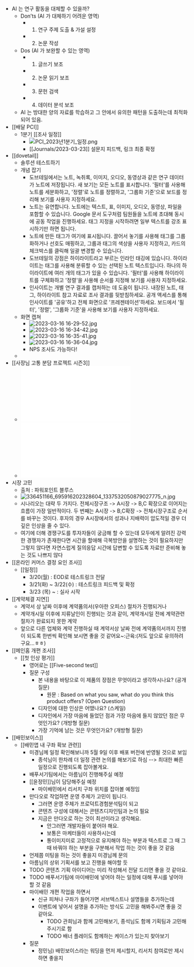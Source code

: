 - AI 는 연구 활동을 대체할 수 있을까?
	- Don’ts (AI 가 대체하기 어려운 영역)
		- 1) 연구 주제 도출 & 가설 설정
		- 2) 논문 작성
	- Dos (AI 가 보완할 수 있는 영역)
		- 1) 글쓰기 보조
		- 2) 논문 읽기 보조
		- 3) 문헌 검색
		- 4) 데이터 분석 보조
	- AI 는 방대한 양의 자료를 학습하고 그 안에서 유의한 패턴을 도출하는데 최적화되어 있음.
- [[배달 PCI]]
	- 1분기 [[조사 일정]]
		- ![PCI_2023년1분기_일정.png](../assets/PCI_2023년1분기_일정_1678952599220_0.png)
		- [[Journals/2023-03-23]] 설문지 피드백, 링크 최종 확정
- [[dovetail]]
	- 솔루션 테스트하기
	- 개념 잡기
		- 도브테일에서는 노트, 녹취록, 이미지, 오디오, 동영상과 같은 연구 데이터가 노트에 저장됩니다. 새 보기는 모든 노트를 표시합니다. '필터'를 사용해 노트를 세분화하고, '정렬'로 노트를 정렬하고, '그룹화 기준'으로 보드를 정리해 보기를 사용자 지정하세요.
		- 노트는 유연합니다. 노트에는 텍스트, 표, 이미지, 오디오, 동영상, 파일을 포함할 수 있습니다. Google 문서 도구처럼 팀원들을 노트에 초대해 동시에 공동 작업을 진행하세요. 태그 지정을 시작하려면 일부 텍스트를 강조 표시하기만 하면 됩니다.
		- 노트에 만든 태그가 여기에 표시됩니다. 끌어서 놓기를 사용해 태그를 그룹화하거나 선호도 매핑하고, 그룹과 태그의 색상을 사용자 지정하고, 카드의 체크박스를 클릭해 일괄 변경할 수 있습니다.
		- 도브테일의 강점은 하이라이트라고 부르는 인라인 태깅에 있습니다. 하이라이트는 태그를 사용해 분류할 수 있는 선택된 노트 텍스트입니다. 하나의 하이라이트에 여러 개의 태그가 있을 수 있습니다. '필터'를 사용해 하이라이트를 구체화하고 '정렬'을 사용해 순서를 지정해 보기를 사용자 지정하세요.
		- 인사이트는 개별 연구 결과를 캡처하는 데 도움이 됩니다. 내장된 노트, 태그, 하이라이트 참고 자료로 조사 결과를 뒷받침하세요. 공개 액세스를 통해 인사이트를 '공유'하고 전체 화면으로 '프레젠테이션'하세요. 보드에서 '필터', '정렬', '그룹화 기준'을 사용해 보기를 사용자 지정하세요.
	- 화면 캡쳐
		- ![2023-03-16 16-29-52.jpg](../assets/2023-03-16_16-29-52_1678951798451_0.jpg)
		- ![2023-03-16 16-34-42.jpg](../assets/2023-03-16_16-34-42_1678952091399_0.jpg)
		- ![2023-03-16 16-35-41.jpg](../assets/2023-03-16_16-35-41_1678952148231_0.jpg)
		- ![2023-03-16 16-36-04.jpg](../assets/2023-03-16_16-36-04_1678952172022_0.jpg)
		- NPS 조사도 가능하다!
	-
- [[사장님 고통 분담 프로젝트 시즌3]]
	- ![(CI) 외식업 사장님 PERSONA 조사_정성 보고서_230217.pdf](../assets/(CI)_외식업_사장님_PERSONA_조사_정성_보고서_230217_1678948884070_0.pdf)
	- ![(CI) 외식업 사장님 PERSONA 조사_정량 보고서_230315.pdf](../assets/(CI)_외식업_사장님_PERSONA_조사_정량_보고서_230315_1678948899064_0.pdf)
- 시장 고민
	- 출처 : 파워포인트 블루스
	- ![336451166_695916202328604_1337532050879027775_n.jpg](../assets/336451166_695916202328604_1337532050879027775_n_1678946681979_0.jpg)
	- 시나리오는 대략 두 가지다.  전체시장구조 -> A시장 -> B,C 확장으로 이어지는 흐름이 가장 일반적이다.  두 번째는 A시장 -> B,C확장 -> 전체시장구조로 순서를 바꾸는 것이다.  후자의 경우 A시장에서의 성과나 지배력이 압도적일 경우 더 깊은 인상을 줄 수 있다.
	- 여기에 더해 경쟁구도를 투자자들이 궁금해 할 수 있는데 모두에게 알려진 강력한 경쟁자가 존재한다면 시간을 할애해 극복방안을 설명하는 것이 필요하지만 그렇지 않다면 자연스럽게 질의응답 시간에 답변할 수 있도록 자료만 준비해 놓는 것도 나쁘지 않다
- [[온라인 커머스 결정 요인 조사]]
	- [[일정]]
		- 3/20(월) : EOD로 테스트링크 전달
		- 3/21(화) ~ 3/22(수) : 테스트링크 피드백 및 확정
		- 3/23 (목) ~ : 실사 시작
- [[계약체결 지연]]
	- 계약서 상 날짜 이후에 계약품의서(우아한 오피스) 절차가 진행되거나
	- 계약개시일 이후에 지류날인이 진행되는 것과 같이, 계약개시일 전에 계약관련 절차가 완료되지 못한 계약
	- 앞으로 다른 업체와 계약 진행하실 때 계약서상 날짜 전에 계약품의서까지 진행이 되도록 한번씩 확인해 보시면 좋을 것 같어요~:근육:(저도 앞으로 유의하려구요…ㅎㅎ)
- [[메인홈 개편 조사]]
	- [[첫 인상 평가]]
		- 영어로는 [[Five-second test]]
		- 질문 구성
			- 본 내용을 바탕으로 이 제품의 장점은 무엇이라고 생각하시나요? (공개 질문)
				- 원문 : Based on what you saw, what do you think this product offers? (Open Question)
			- 디자인에 대한 인상은 어땠나요? (스케일)
			- 디자인에서 가장 마음에 들었던 점과 가장 마음에 들지 않았던 점은 무엇인가요? (개방형 질문)
			- 가장 기억에 남는 것은 무엇인가요? (개방형 질문)
- [[배민보이스]]
	- [[배민앱 내 구좌 확보 관련]]
		- 미경님께 일정 확인해보니까 5월 9일 이후 배포 버전에 반영될 것으로 보임
			- 종석님이 한차례 더 일정 관련 논의를 해보기로 하심 --> 최대한 빠른 일정으로 진행되도록 잡아볼게요.
		- 배푸서기팀에서는 아름님이 진행해주실 예정
		- [[윤정민]]님이 담당해주실 예정
			- 마이배민에서 리서치 구좌 위치를 잡아볼 예정임
		- 만다오로 작업하면 운영 주체가 고민이 됩니다.
			- 그러면 운영 주체가 프로덕트경험분석팀이 되고
			- 콘텐츠 구성에 대해서는 콘텐츠디자인팀과 논의 필요
			- 지금은 만다오로 하는 것이 최선이라고 생각해요.
				- 안그러면 개발자들이 붙어야 해요.
				- 보통은 마케터들이 사용하시는데
				- 통이미지미로 고정적으로 유지해야 하는 부분과 텍스트로 그 때 그 때 바꿔야 하는 부분을 구분해서 작업 하는 것이 좋을 것 같음
		- 언제쯤 미팅을 하는 것이 좋을지 미경님께 문의
		- 아름님의 상위 기획서를 보고 진행을 해야할 듯
		- TODO 콘텐츠 기획 아이디어는 미리 작성해서 전달 드리면 좋을 것 같아요.
		- TODO 배푸서기팀에 마이배민에 넣어야 하는 일정에 대해 푸시를 넣어야 할 것 같음
		- 마이배민 개편 작업을 하면서
			- 신규 피쳐나 구좌가 들어가면 서브텍스트나 설명들을 추가하는데
			- 이벤트에 넣어서 설명을 추가하는 방식도 고민을 해봐주시면 좋을 것 같아요.
				- TODO 관희님과 함께 고민해보기, 종석님도 함께 기획팀과 고민해주시기로 함
				- TODO 배너 플레이도 함께하는 케이스가 있는지 찾아보기
		- 질문
			- 정민님) 배민보이스라는 워딩을 먼저 제시할지, 리서치 참여로만 제시하면 좋을지
